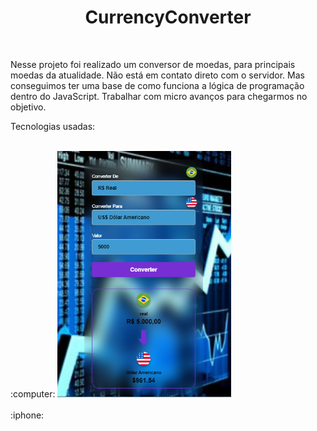 <h1 align="center">CurrencyConverter</h1>
<br>
<p>Nesse projeto foi realizado um conversor de moedas, para principais moedas da atualidade. Não está em contato direto com o servidor. Mas conseguimos ter uma base de como funciona a lógica de programação dentro do JavaScript. Trabalhar com micro avanços para chegarmos no objetivo.

<br>
<p>Tecnologias usadas:</p>
<br>
:computer:
<img width="55%" height="20%" src="https://github.com/Rafaelpidias/CurrencyConverter/blob/master/assets/PrintConverter.PNG?raw=true">

<br>
<br>
:iphone:
<br>
<img align="left" src="">

